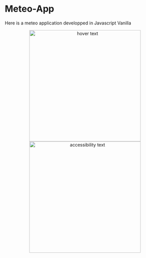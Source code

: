 # Meteo-App
Here is a meteo application developped in Javascript Vanilla
<p align="center">
  <img src="[your_relative_path_here](https://github.com/PirateDesBois/Meteo-App/blob/main/capture.png?raw=true)" width="350" title="hover text">
  <img src="https://github.com/PirateDesBois/Meteo-App/blob/main/capture.png?raw=true" width="350" alt="accessibility text">
</p>

